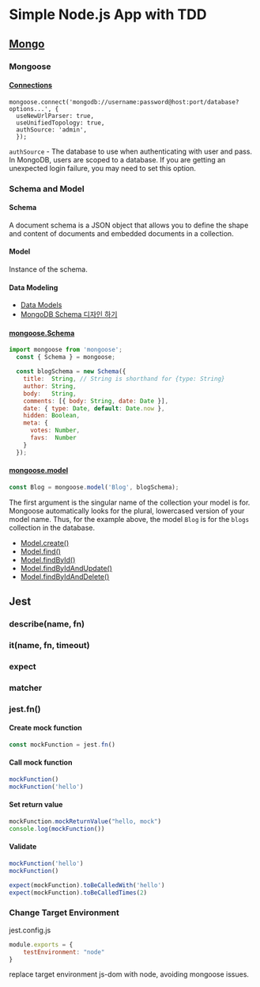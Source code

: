 # Simple Node.js App with TDD
## [Mongo](https://hub.docker.com/_/mongo)
### Mongoose
#### [Connections](https://mongoosejs.com/docs/connections.html)
```shell
mongoose.connect('mongodb://username:password@host:port/database?options...', {
  useNewUrlParser: true,
  useUnifiedTopology: true,
  authSource: 'admin',
  });
```
`authSource` - The database to use when authenticating with user and pass. In MongoDB, users are scoped to a database. If you are getting an unexpected login failure, you may need to set this option.

### Schema and Model
#### Schema 
A document schema is a JSON object that allows you to define the shape and content of documents and embedded documents in a collection.
#### Model
Instance of the schema.
#### Data Modeling
- [Data Models](https://docs.mongodb.com/manual/data-modeling/)
- [MongoDB Schema 디자인 하기](https://blog.outsider.ne.kr/655)

#### [mongoose.Schema](https://mongoosejs.com/docs/guide.html)
```javascript
import mongoose from 'mongoose';
  const { Schema } = mongoose;

  const blogSchema = new Schema({
    title:  String, // String is shorthand for {type: String}
    author: String,
    body:   String,
    comments: [{ body: String, date: Date }],
    date: { type: Date, default: Date.now },
    hidden: Boolean,
    meta: {
      votes: Number,
      favs:  Number
    }
  });
```
#### [mongoose.model](https://mongoosejs.com/docs/models.html)
```javascript
const Blog = mongoose.model('Blog', blogSchema);
```
The first argument is the singular name of the collection your model is for. Mongoose automatically looks for the plural, lowercased version of your model name. Thus, for the example above, the model `Blog` is for the `blogs` collection in the database.

- [Model.create()](https://mongoosejs.com/docs/api/model.html#model_Model.create)
- [Model.find()](https://mongoosejs.com/docs/api/model.html#model_Model.find)
- [Model.findById()](https://mongoosejs.com/docs/api/model.html#model_Model.findById)
- [Model.findByIdAndUpdate()](https://mongoosejs.com/docs/api/model.html#model_Model.findByIdAndUpdate)
- [Model.findByIdAndDelete()](https://mongoosejs.com/docs/api/model.html#model_Model.findByIdAndDelete)

## Jest
### describe(name, fn)
### it(name, fn, timeout)
### expect
### matcher
### jest.fn()
#### Create mock function
```javascript
const mockFunction = jest.fn()
```
#### Call mock function
```javascript
mockFunction()
mockFunction('hello')
```
#### Set return value
```javascript
mockFunction.mockReturnValue("hello, mock")
console.log(mockFunction())
```
#### Validate
```javascript
mockFunction('hello')
mockFunction()

expect(mockFunction).toBeCalledWith('hello')
expect(mockFunction).toBeCalledTimes(2)
```
### Change Target Environment
jest.config.js
```js
module.exports = {
    testEnvironment: "node"
}
```
replace target environment js-dom with node, avoiding mongoose issues.